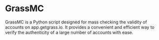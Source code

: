 # GrassMC
GrassMC is a Python script designed for mass checking the validity of accounts on app.getgrass.io. It provides a convenient and efficient way to verify the authenticity of a large number of accounts with ease.
